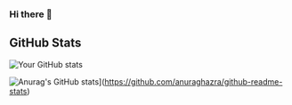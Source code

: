 ### Hi there 👋

<!--
**faraji-fuji/faraji-fuji** is a ✨ _special_ ✨ repository because its `README.md` (this file) appears on your GitHub profile.

Here are some ideas to get you started:

- 🔭 I’m currently working on ...
- 🌱 I’m currently learning ...
- 👯 I’m looking to collaborate on ...
- 🤔 I’m looking for help with ...
- 💬 Ask me about ...
- 📫 How to reach me: ...
- 😄 Pronouns: ...
- ⚡ Fun fact: ...
-->

## GitHub Stats

![Your GitHub stats](https://github-readme-stats.vercel.app/api?username=faraji-fuji&show_icons=true)

![Anurag's GitHub stats](https://github-readme-stats.vercel.app/api?username=faraji-fuji)](https://github.com/anuraghazra/github-readme-stats)

